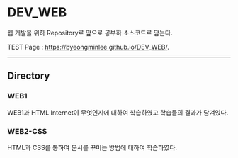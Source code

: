 # DEV_WEB  
웹 개발을 위하 Repository로 앞으로 공부하 소스코드르 담는다.    

TEST Page : https://byeongminlee.github.io/DEV_WEB/.

---  

## Directory  

### WEB1  
WEB1과 HTML Internet이 무엇인지에 대하여 학습하였고 학습물의 결과가 담겨있다.  
  
### WEB2-CSS
HTML과 CSS를 통하여 문서를 꾸미는 방법에 대하여 학습하였다.
